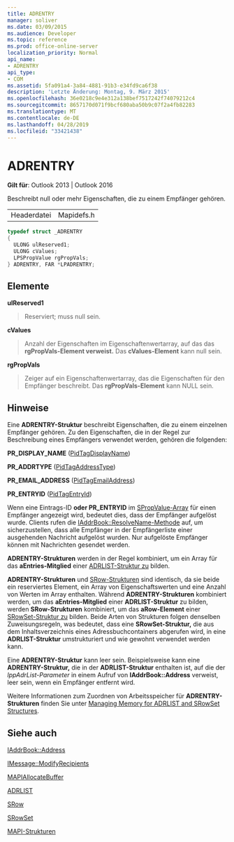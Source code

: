 ```yaml
---
title: ADRENTRY
manager: soliver
ms.date: 03/09/2015
ms.audience: Developer
ms.topic: reference
ms.prod: office-online-server
localization_priority: Normal
api_name:
- ADRENTRY
api_type:
- COM
ms.assetid: 5fa091a4-3a84-4881-91b3-e34fd9ca6f38
description: 'Letzte Änderung: Montag, 9. März 2015'
ms.openlocfilehash: 36e0218c9e4e312a138bef7517242f74079212c4
ms.sourcegitcommit: 8657170d071f9bcf680aba50b9c07f2a4fb82283
ms.translationtype: MT
ms.contentlocale: de-DE
ms.lasthandoff: 04/28/2019
ms.locfileid: "33421438"
---
```

# <a name="adrentry"></a>ADRENTRY

  
  
**Gilt für**: Outlook 2013 | Outlook 2016 
  
Beschreibt null oder mehr Eigenschaften, die zu einem Empfänger gehören.
  
|||
|:-----|:-----|
|Headerdatei  <br/> |Mapidefs.h  <br/> |
   
```cpp
typedef struct _ADRENTRY
{
  ULONG ulReserved1;
  ULONG cValues;
  LPSPropValue rgPropVals;
} ADRENTRY, FAR *LPADRENTRY;

```

## <a name="members"></a>Elemente

 **ulReserved1**
  
> Reserviert; muss null sein.
    
 **cValues**
  
> Anzahl der Eigenschaften im Eigenschaftenwertarray, auf das das **rgPropVals-Element verweist.** Das **cValues-Element** kann null sein. 
    
 **rgPropVals**
  
> Zeiger auf ein Eigenschaftenwertarray, das die Eigenschaften für den Empfänger beschreibt. Das **rgPropVals-Element** kann NULL sein. 
    
## <a name="remarks"></a>Hinweise

Eine **ADRENTRY-Struktur** beschreibt Eigenschaften, die zu einem einzelnen Empfänger gehören. Zu den Eigenschaften, die in der Regel zur Beschreibung eines Empfängers verwendet werden, gehören die folgenden: 
  
 **PR_DISPLAY_NAME** ([PidTagDisplayName](pidtagdisplayname-canonical-property.md))
  
 **PR_ADDRTYPE** ([PidTagAddressType](pidtagaddresstype-canonical-property.md))
  
 **PR_EMAIL_ADDRESS** ([PidTagEmailAddress](pidtagemailaddress-canonical-property.md))
  
 **PR_ENTRYID** ([PidTagEntryId](pidtagentryid-canonical-property.md))
  
Wenn eine Eintrags-ID **oder PR_ENTRYID** im [SPropValue-Array](spropvalue.md) für einen Empfänger angezeigt wird, bedeutet dies, dass der Empfänger aufgelöst wurde. Clients rufen die [IAddrBook::ResolveName-Methode](iaddrbook-resolvename.md) auf, um sicherzustellen, dass alle Empfänger in der Empfängerliste einer ausgehenden Nachricht aufgelöst wurden. Nur aufgelöste Empfänger können mit Nachrichten gesendet werden. 
  
 **ADRENTRY-Strukturen** werden in der Regel kombiniert, um ein Array für das **aEntries-Mitglied** einer [ADRLIST-Struktur zu](adrlist.md) bilden. 
  
 **ADRENTRY-Strukturen** und [SRow-Strukturen](srow.md) sind identisch, da sie beide ein reserviertes Element, ein Array von Eigenschaftswerten und eine Anzahl von Werten im Array enthalten. Während **ADRENTRY-Strukturen** kombiniert werden, um das **aEntries-Mitglied** einer **ADRLIST-Struktur** zu bilden, werden **SRow-Strukturen** kombiniert, um das **aRow-Element** einer [SRowSet-Struktur zu](srowset.md) bilden. Beide Arten von Strukturen folgen denselben Zuweisungsregeln, was bedeutet, dass eine **SRowSet-Struktur,** die aus dem Inhaltsverzeichnis eines Adressbuchcontainers abgerufen wird, in eine **ADRLIST-Struktur** umstrukturiert und wie gewohnt verwendet werden kann. 
  
Eine **ADRENTRY-Struktur** kann leer sein. Beispielsweise kann eine **ADRENTRY-Struktur,** die in der **ADRLIST-Struktur** enthalten ist, auf die der  _lppAdrList-Parameter_ in einem Aufruf von **IAddrBook::Address** verweist, leer sein, wenn ein Empfänger entfernt wird. 
  
Weitere Informationen zum Zuordnen von Arbeitsspeicher für **ADRENTRY-Strukturen** finden Sie unter [Managing Memory for ADRLIST and SRowSet Structures](managing-memory-for-adrlist-and-srowset-structures.md).
  
## <a name="see-also"></a>Siehe auch



[IAddrBook::Address](iaddrbook-address.md)
  
[IMessage::ModifyRecipients](imessage-modifyrecipients.md)
  
[MAPIAllocateBuffer](mapiallocatebuffer.md)
  
[ADRLIST](adrlist.md)
  
[SRow](srow.md)
  
[SRowSet](srowset.md)


[MAPI-Strukturen](mapi-structures.md)

